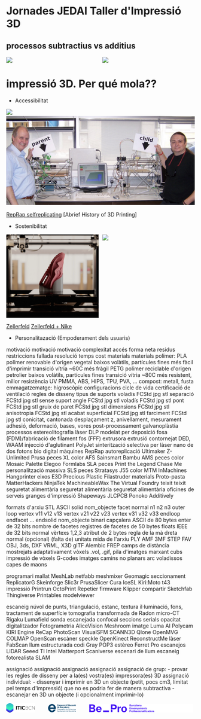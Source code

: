 # Jornades JEDAI Taller d'Impressió 3D


## processos subtractius vs additius
<div style="display: flex; gap: 10px;">
  <img src="IMG/VIDEO_CNC.gif" width="49%" />
  <img src="IMG/ROBOT.gif" width="49%" />
</div>

# impressió 3D. Per qué mola??

  - Accessibilitat

![](IMG/reprap.gif)
![](IMG/father-child.png)

[RepRap selfreplicating](http://fab.cba.mit.edu/classes/865.18/replication/Jones.pdf)
[Abrief History of 3D Printing]
  - Sostenibilitat

<div style="display: flex; gap: 10px;">
  <img src="IMG/Nike.png" width="49%" />
  <img src="IMG/Nikeprinting.gif" width="49%" />
</div>

[Zellerfeld](https://www.zellerfeld.com/)
[Zellerfeld + Nike](https://about.nike.com/en/newsroom/releases/nike-sneaker-culture-complexcon)
  - Personalitazació (Empoderament dels usuaris)



   motivació motivació motivació
      complexitat
      accés
      forma neta
      residus
   restriccions
      fallada
      resolució
      temps
      cost
      materials materials
         polímer:
            PLA
               polímer renovable d'origen vegetal
               baixos volàtils, partícules fines
               més fàcil d'imprimir
               transició vítria ~60C
               més fràgil
            PETG
               polímer reciclable d'origen petrolier
               baixos volàtils, partícules fines
               transició vítria ~80C
               més resistent, millor resistència UV
            PMMA, ABS, HIPS, TPU, PVA, ...
         compost: metall, fusta
         emmagatzematge: higroscòpic
         configuracions
         cicle de vida
      certificació de ventilació
      regles de disseny
         tipus de suports
            voladís FCStd jpg stl
            separació FCStd jpg stl
         sense suport
            angle FCStd jpg stl
            voladís FCStd jpg stl
            pont FCStd jpg stl
         gruix de paret FCStd jpg stl
         dimensions FCStd jpg stl
         anisotropia FCStd jpg stl
         acabat superficial FCStd jpg stl
         farciment FCStd jpg stl
         conicitat, cantonada
      desplaçament z, anivellament, mesurament
      adhesió, deformació, bases, vores
      post-processament galvanoplàstia
   processos
      estereolitografia làser DLP
      modelat per deposició fosa (FDM)/fabricació de filament fos (FFF)
         extrusora extrusió contornejat
      DED, WAAM
      injecció d'aglutinant
      PolyJet
      sinterització selectiva per làser
      nano de dos fotons
      bio
      digital
   màquines
      RepRap autoreplicació
      Ultimaker Z-Unlimited
      Prusa peces XL color AFS 
      Sainsmart
      Bambu AMS peces color
      Mosaic Palette
      Elegoo
      Formlabs
         SLA peces Print the Legend Chase Me personalització massiva 
         SLS peces
      Stratasys J55 color
      MTM InMachines Hangprinter eixos
      E3D
      Precious Plastic
      Filastruder
   materials
      Proto-pasta
      MatterHackers
      NinjaTek
      MachineableWax
      The Virtual Foundry
      teixit teixit
      seguretat alimentària seguretat alimentària seguretat alimentària
   oficines de serveis
      granges d'impressió
      Shapeways
      JLCPCB
      Ponoko
      Additively

formats d'arxiu
   STL
      ASCII
         solid nom_objecte
            facet normal n1 n2 n3
               outer loop
                  vertex v11 v12 v13
                  vertex v21 v22 v23
                  vertex v31 v32 v33
               endloop
            endfacet
            ...
         endsolid nom_objecte
      binari
         capçalera ASCII de 80 bytes
         enter de 32 bits nombre de facetes
         registres de facetes de 50 bytes
            floats IEEE de 32 bits
            normal
            vèrtexs 1,2,3
            atribut de 2 bytes
      regla de la mà dreta
      normal (opcional)
      (falta de) unitats
      mida de l'arxiu
   PLY
   AMF 3MF
   STEP
   FAV
   OBJ, 3ds, DXF
   VRML, X3D
   glTF
   Alembic
   FREP
      camps de distància mostrejats adaptativament
   vòxels
      .vol, .gif, pila d'imatges
      marxant cubs
      impressió de vòxels
   G-codes
      imatges camins no planars arc voladissos capes de maons

programari
   mallat
      MeshLab netfabb meshmixer Geomagic
   seccionament
      ReplicatorG Skeinforge Slic3r PrusaSlicer Cura IceSL Kiri:Moto t43
   impressió
      Printrun OctoPrint Repetier
   firmware
      Klipper
   compartir
      Sketchfab Thingiverse Printables modelviewer

escaneig
   núvol de punts, triangulació, estanc, textura
   il·luminació, fons, tractament de superfície
   tomografia transformada de Radon micro-CT
      Rigaku Lumafield
   sonda escanejada
   confocal
   seccions serials
   opacitat
   digitalitzador
   Fotogrametria
      AliceVision Meshroom imatge
      Luma AI Polycam KIRI Engine ReCap PhotoScan VisualSFM SCANN3D Qlone
      OpenMVG COLMAP OpenScan escàner
   speckle OpenKinect ReconstructMe
   làser FabScan
   llum estructurada codi Gray POP3
   estèreo Ferret Pro escanejos
   LIDAR Seeed TI Intel Matterport Scaniverse
   escenari de llum escaneig fotorealista
   SLAM

assignació assignació assignació assignació
   assignació de grup:
      - provar les regles de disseny per a la(es) vostra(es) impressora(es) 3D
   assignació individual:
      - dissenyar i imprimir en 3D un objecte (petit, pocs cm3, limitat pel temps d'impressió)
         que no es podria fer de manera subtractiva
      - escanejar en 3D un objecte (i opcionalment imprimir-lo)





<p align="left">
  <img alt="Light" src="./IMG/LOGOS/logoITICBCN.png" width="15%">
&nbsp; &nbsp; &nbsp; &nbsp;
  <img alt="Dark" src="./IMG/LOGOS/logo_CEB.png" width="15%">
&nbsp; &nbsp; &nbsp; &nbsp;
  <img alt="Dark" src="./IMG/LOGOS/footer-logos-white.svg" width="55%">
</p>